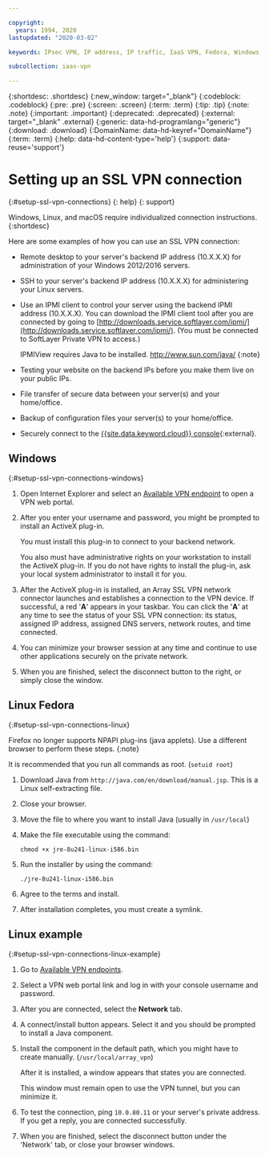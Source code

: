 ```yaml
---

copyright:
  years: 1994, 2020
lastupdated: "2020-03-02"

keywords: IPsec VPN, IP address, IP traffic, IaaS VPN, Fedora, Windows, Linux, SSL VPN

subcollection: iaas-vpn

---
```


{:shortdesc: .shortdesc}
{:new_window: target="_blank"}
{:codeblock: .codeblock}
{:pre: .pre}
{:screen: .screen}
{:term: .term}
{:tip: .tip}
{:note: .note}
{:important: .important}
{:deprecated: .deprecated}
{:external: target="_blank" .external}
{:generic: data-hd-programlang="generic"}
{:download: .download}
{:DomainName: data-hd-keyref="DomainName"}
{:term: .term}
{:help: data-hd-content-type='help'}
{:support: data-reuse='support'}

# Setting up an SSL VPN connection
{:#setup-ssl-vpn-connections}
{: help}
{: support}

Windows, Linux, and macOS require individualized connection instructions.
{:shortdesc}

Here are some examples of how you can use an SSL VPN connection:

* Remote desktop to your server's backend IP address (10.X.X.X) for administration of your Windows 2012/2016 servers.
* SSH to your server's backend IP address (10.X.X.X) for administering your Linux servers.
* Use an IPMI client to control your server using the backend IPMI address (10.X.X.X). You can download the IPMI client tool after you are connected by going to [http://downloads.service.softlayer.com/ipmi/](http://downloads.service.softlayer.com/ipmi/). (You must be connected to SoftLayer Private VPN to access.)

   IPMIView requires Java to be installed.  http://www.sun.com/java/
   {:note}
* Testing your website on the backend IPs before you make them live on your public IPs.
* File transfer of secure data between your server(s) and your home/office.
* Backup of configuration files your server(s) to your home/office.
* Securely connect to the [{{site.data.keyword.cloud}} console](https://cloud.ibm.com){:external}.

## Windows  
{:#setup-ssl-vpn-connections-windows}

1. Open Internet Explorer and select an [Available VPN endpoint](/docs/iaas-vpn?topic=iaas-vpn-available-vpn-endpoints) to open a VPN web portal.
1. After you enter your username and password, you might be prompted to install an ActiveX plug-in.

   You must install this plug-in to connect to your backend network.

   You also must have administrative rights on your workstation to install the ActiveX plug-in. If you do not have rights to install the plug-in, ask your local system administrator to install it for you.
1. After the ActiveX plug-in is installed, an Array SSL VPN network connector launches and establishes a connection to the VPN device. If successful, a red '**A**' appears in your taskbar. You can click the '**A**' at any time to see the status of your SSL VPN connection: its status, assigned IP address, assigned DNS servers, network routes, and time connected.
1. You can minimize your browser session at any time and continue to use other applications securely on the private network.
1. When you are finished, select the disconnect button to the right, or simply close the window.

## Linux Fedora
{:#setup-ssl-vpn-connections-linux}

Firefox no longer supports NPAPI plug-ins (java applets). Use a different browser to perform these steps.
{:note}

It is recommended that you run all commands as root. (`setuid root`)

1. Download Java from `http://java.com/en/download/manual.jsp`. This is a Linux self-extracting file.
1. Close your browser.
1. Move the file to where you want to install Java (usually in `/usr/local`)
1. Make the file executable using the command:

   `chmod +x jre-8u241-linux-i586.bin`
1. Run the installer by using the command:

   `./jre-8u241-linux-i586.bin`
1. Agree to the terms and install.
1. After installation completes, you must create a symlink.

## Linux example
{:#setup-ssl-vpn-connections-linux-example}

1. Go to [Available VPN endpoints](docs/iaas-vpn?topic=iaas-vpn-available-vpn-endpoints).
2. Select a VPN web portal link and log in with your console username and password.
3. After you are connected, select the **Network** tab.
4. A connect/install button appears. Select it and you should be prompted to install a Java component.
5. Install the component in the default path, which you might have to create manually. (`/usr/local/array_vpn`)

   After it is installed, a window appears that states you are connected.

   This window must remain open to use the VPN tunnel, but you can minimize it.
8. To test the connection, ping `10.0.80.11` or your server's private address. If you get a reply, you are connected successfully.
9. When you are finished, select the disconnect button under the 'Network' tab, or close your browser windows.
